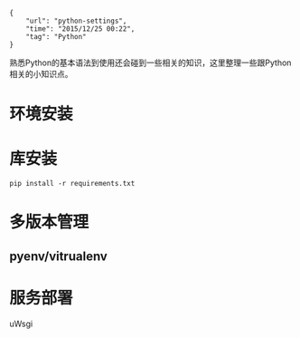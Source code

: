 ```
{
    "url": "python-settings",
    "time": "2015/12/25 00:22",
    "tag": "Python"
}
```

熟悉Python的基本语法到使用还会碰到一些相关的知识，这里整理一些跟Python相关的小知识点。

# 环境安装


# 库安装

```
pip install -r requirements.txt
```

# 多版本管理

## pyenv/vitrualenv


# 服务部署

uWsgi